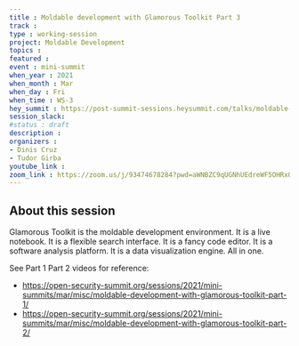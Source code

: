 ```yaml
---
title : Moldable development with Glamorous Toolkit Part 3
track : 
type : working-session
project: Moldable Development
topics :
featured :
event : mini-summit
when_year : 2021
when_month : Mar
when_day : Fri
when_time : WS-3
hey_summit : https://post-summit-sessions.heysummit.com/talks/moldable-development-with-glamorous-toolkit-part-3/
session_slack:
#status : draft
description :
organizers :
- Dinis Cruz
- Tudor Girba
youtube_link :
zoom_link : https://zoom.us/j/93474678284?pwd=aWNBZC9qUGNhUEdreWF5OHRxQ2FUdz09
---
```

	

## About this session
Glamorous Toolkit is the moldable development environment. It is a live notebook. It is a flexible search interface. It is a fancy code editor. It is a software analysis platform. It is a data visualization engine. All in one.

See Part 1 Part 2 videos for reference:
- https://open-security-summit.org/sessions/2021/mini-summits/mar/misc/moldable-development-with-glamorous-toolkit-part-1/
- https://open-security-summit.org/sessions/2021/mini-summits/mar/misc/moldable-development-with-glamorous-toolkit-part-2/

